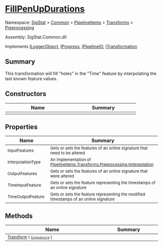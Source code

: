 # [FillPenUpDurations](./FillPenUpDurations.md)

Namespace: [SigStat]() > [Common](./../../../README.md) > [PipelineItems]() > [Transforms]() > [Preprocessing](./README.md)

Assembly: SigStat.Common.dll

Implements [ILoggerObject](./../../../ILoggerObject.md), [IProgress](./../../../Helpers/IProgress.md), [IPipelineIO](./../../../Pipeline/IPipelineIO.md), [ITransformation](./../../../ITransformation.md)

## Summary
This transformation will fill "holes" in the "Time" feature by interpolating the last known  feature values.

## Constructors

| Name | Summary | 
| --- | --- | 
| <sub></sub><img width=200/>  | <sub></sub><img width=200/>  | <br>


## Properties

| Name | Summary | 
| --- | --- | 
| <sub>InputFeatures</sub><img width=200/>  | <sub>Gets or sets the features of an online signature that need to be altered</sub><img width=200/>  | <br>
| <sub>InterpolationType</sub><img width=200/>  | <sub>An implementation of [PipelineItems.Transforms.Preprocessing.IInterpolation](https://github.com/hargitomi97/sigstat/blob/master/docs/md/SigStat/Common/PipelineItems/Transforms/Preprocessing/IInterpolation.md)</sub><img width=200/>  | <br>
| <sub>OutputFeatures</sub><img width=200/>  | <sub>Gets or sets the features of an online signature that were altered</sub><img width=200/>  | <br>
| <sub>TimeInputFeature</sub><img width=200/>  | <sub>Gets or sets the feature representing the timestamps of an online signature</sub><img width=200/>  | <br>
| <sub>TimeOutputFeature</sub><img width=200/>  | <sub>Gets or sets the feature representing the modified timestamps of an online signature</sub><img width=200/>  | <br>


## Methods

| Name | Summary | 
| --- | --- | 
| <sub>[Transform](./Methods/FillPenUpDurations-100663739.md) ( [`Signature`](./../../../Signature.md) )</sub><img width=200/>  | <sub></sub><img width=200/>  | <br>


